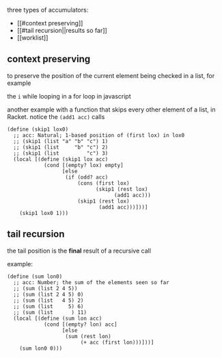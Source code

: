 three types of accumulators:
- [[#context preserving]]
- [[#tail recursion||results so far]]
- [[worklist]]
## context preserving
to preserve the position of the current element being checked in a list, for example

the `i` while looping in a for loop in javascript

another example with a function that skips every other element of a list, in Racket. notice the `(add1 acc)` calls
```racket
(define (skip1 lox0)
  ;; acc: Natural; 1-based position of (first lox) in lox0
  ;; (skip1 (list "a" "b" "c") 1)
  ;; (skip1 (list     "b" "c") 2)
  ;; (skip1 (list         "c") 3)
  (local [(define (skip1 lox acc)
            (cond [(empty? lox) empty]
                  [else
                   (if (odd? acc)
                       (cons (first lox)
                             (skip1 (rest lox)
                                   (add1 acc)))
                       (skip1 (rest lox)
                              (add1 acc)))]))]
    (skip1 lox0 1)))
```
## tail recursion
the tail position is the **final** result of a recursive call

example:
```racket
(define (sum lon0)
  ;; acc: Number; the sum of the elements seen so far
  ;; (sum (list 2 4 5))
  ;; (sum (list 2 4 5) 0)
  ;; (sum (list   4 5) 2)
  ;; (sum (list     5) 6)
  ;; (sum (list      ) 11)
  (local [(define (sum lon acc)
            (cond [(empty? lon) acc]
                  [else
                   (sum (rest lon)
                        (+ acc (first lon)))]))]
    (sum lon0 0)))
```
